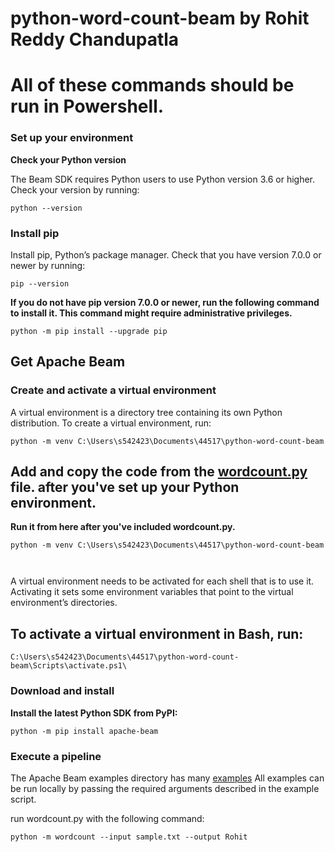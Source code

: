 # python-word-count-beam by Rohit Reddy Chandupatla

# All of these commands should be run in Powershell.

### Set up your environment

**Check your Python version**

The Beam SDK requires Python users to use Python version 3.6 or higher. Check your version by running:

```
python --version
```

### Install pip

Install pip, Python’s package manager. Check that you have version 7.0.0 or newer by running:

```
pip --version
```

**If you do not have pip version 7.0.0 or newer, run the following command to install it. This command might require administrative privileges.**

```
python -m pip install --upgrade pip
```

### 

## Get Apache Beam

### Create and activate a virtual environment

A virtual environment is a directory tree containing its own Python distribution. To create a virtual environment, run:
```
python -m venv C:\Users\s542423\Documents\44517\python-word-count-beam

```
## Add and copy the code from the **[wordcount.py](https://github.com/apache/beam/blob/master/sdks/python/apache_beam/examples/wordcount.py) file.** after you've set up your Python environment.

**Run it from here after you've included wordcount.py.**

```
python -m venv C:\Users\s542423\Documents\44517\python-word-count-beam



```
A virtual environment needs to be activated for each shell that is to use it. Activating it sets some environment variables that point to the virtual environment’s directories.

## To activate a virtual environment in Bash, run:
```
C:\Users\s542423\Documents\44517\python-word-count-beam\Scripts\activate.ps1\
```
### Download and install

**Install the latest Python SDK from PyPI:**
```
python -m pip install apache-beam
```
### Execute a pipeline
The Apache Beam examples directory has many [examples](https://github.com/apache/beam/tree/master/sdks/python/apache_beam/examples) All examples can be run locally by passing the required arguments described in the example script.

run wordcount.py with the following command:
```
python -m wordcount --input sample.txt --output Rohit
```


